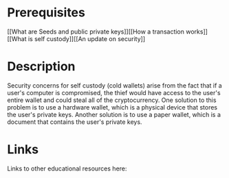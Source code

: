 # Prerequisites
[[What are Seeds and public private keys]][[How a transaction works]][[What is self custody]][[An update on security]]

# Description
  
Security concerns for self custody (cold wallets) arise from the fact that if a user's computer is compromised, the thief would have access to the user's entire wallet and could steal all of the cryptocurrency. One solution to this problem is to use a hardware wallet, which is a physical device that stores the user's private keys. Another solution is to use a paper wallet, which is a document that contains the user's private keys.

# Links
Links to other educational resources here:
